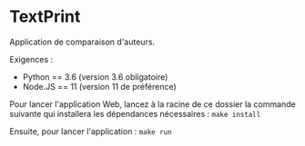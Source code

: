 # TextPrint

Application de comparaison d'auteurs.

Exigences :

- Python == 3.6 (version 3.6 obligatoire)
- Node.JS == 11 (version 11 de préférence)

Pour lancer l'application Web, lancez à la racine de ce dossier la commande suivante qui installera les dépendances nécessaires :
`make install`

Ensuite, pour lancer l'application :
`make run`
